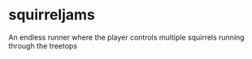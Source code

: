 # squirreljams
An endless runner where the player controls multiple squirrels running through the treetops
